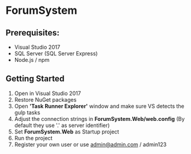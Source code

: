 # ForumSystem
## Prerequisites:
* Visual Studio 2017
* SQL Server (SQL Server Express)
* Node.js / npm
## Getting Started
1. Open in Visual Studio 2017
2. Restore NuGet packages
3. Open **'Task Runner Explorer'** window and make sure VS detects the gulp tasks
4. Adjust the connection strings in **ForumSystem.Web/web.config** (By default they use '.' as server identifier)
5. Set **ForumSystem.Web** as Startup project 
6. Run the project
7. Register your own user or use admin@admin.com / admin123
